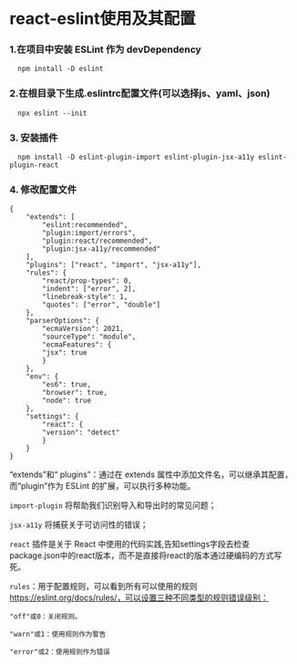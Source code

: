 # react-eslint使用及其配置

### 1.在项目中安装 ESLint 作为 devDependency
      npm install -D eslint

### 2.在根目录下生成.eslintrc配置文件(可以选择js、yaml、json)
      npx eslint --init

### 3. 安装插件
      npm install -D eslint-plugin-import eslint-plugin-jsx-a11y eslint-plugin-react

### 4. 修改配置文件
```
{
	"extends": [
		"eslint:recommended",
		"plugin:import/errors",
		"plugin:react/recommended",
		"plugin:jsx-a11y/recommended"
	],
	"plugins": ["react", "import", "jsx-a11y"],
	"rules": {
		"react/prop-types": 0,
		"indent": ["error", 2],
		"linebreak-style": 1,
		"quotes": ["error", "double"]
	},
	"parserOptions": {
		"ecmaVersion": 2021,
		"sourceType": "module",
		"ecmaFeatures": {
		"jsx": true
		}
	},
	"env": {
		"es6": true,
		"browser": true,
		"node": true
	},
	"settings": {
		"react": {
		"version": "detect"
		}
	}
}

```
“extends”和“ plugins”：通过在 extends 属性中添加文件名，可以继承其配置，而“plugin”作为 ESLint 的扩展，可以执行多种功能。  

`import-plugin` 将帮助我们识别导入和导出时的常见问题；  

`jsx-a11y` 将捕获关于可访问性的错误；  

`react` 插件是关于 React 中使用的代码实践,告知settings字段去检查package.json中的react版本，而不是直接将react的版本通过硬编码的方式写死。   

`rules`：用于配置规则，可以看到所有可以使用的规则 https://eslint.org/docs/rules/，可以设置三种不同类型的规则错误级别：   

	"off"或0：关闭规则。   

	"warn"或1：使用规则作为警告   

	"error"或2：使用规则作为错误   


